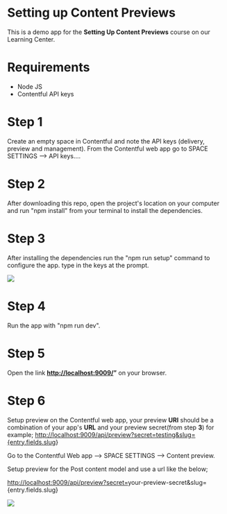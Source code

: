 # Setting up Content Previews

This is a demo app for the **Setting Up Content Previews** course on our Learning Center.

# Requirements

 - Node JS
 - Contentful API keys



# Step 1

Create an empty space in Contentful and note the API keys (delivery, preview and management).
From the Contentful web app go to  SPACE SETTINGS --> API keys....


# Step 2
After downloading this repo, open the project's location on your computer and run "npm install" from your terminal to install the dependencies.

# Step 3
After installing the dependencies run the "npm run setup" command to configure the app.
type in the keys at the prompt. 


**![](https://lh4.googleusercontent.com/gV77Phr6-Pg9z8VyKu4nvkN4Kq4r9BLLFUXfiFP4cBHyMB5mwCm0SzI9zQtfbygAAQMWt749G8XrFETx8Qs6UaxqkWnXtzH-lqvjCZv2vrT-0MmyXe3_MEPrWF5aSxguOposws2y=s0)**


# Step 4
Run the app with "npm run dev".

# Step 5
Open the link **[http://localhost:9009/](http://localhost:9009/)”** on your browser.

# Step 6
Setup preview on the Contentful web app, your preview **URl** should be a combination of your app's **URL** and your preview secret(from step **3**) for example; [http://localhost:9009/api/preview?secret=testing&slug={entry.fields.slug](http://localhost:9009/api/preview?secret=testing&slug=%7Bentry.fields.slug)}

Go to the Contentful Web app --> SPACE SETTINGS --> Content preview.

Setup preview for the Post content model and use a url like the below;

[http://localhost:9009/api/preview?secret=](http://localhost:9009/api/preview?secret=your)your-preview-secret&slug={entry.fields.slug}

**![](https://lh5.googleusercontent.com/pteeUdPY97uJGVZvIPbvWGnC48YZvb0CfE3g0EI4mAsQ4_trTLuqpQWA86yLGnDym9wnp526UT77fFu6w-SfJYA2SHto_umHh53M00BDI2eMk_j4c9NMc8hWjY2eJjxQfnYHJHRY=s0)**



